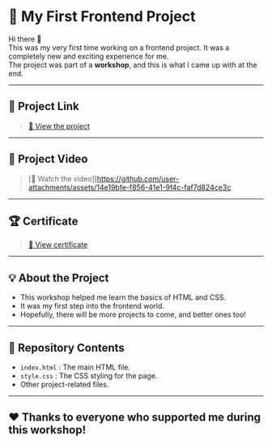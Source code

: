 # 🎨 My First Frontend Project

Hi there 👋  
This was my very first time working on a frontend project. It was a completely new and exciting experience for me.  
The project was part of a **workshop**, and this is what I came up with at the end.

---

## 🚀 **Project Link**
> [🔗 View the project](put_your_project_link_here)

---

## 🎥 **Project Video**
> [🔗 Watch the video][https://github.com/user-attachments/assets/14e19bfe-f856-41e1-9f4c-faf7d824ce3c


---

## 🏆 **Certificate**
> [🔗 View certificate](https://github.com/user-attachments/files/20764103/Frontend.1.pdf
)

---

## 💡 **About the Project**
- This workshop helped me learn the basics of HTML and CSS.
- It was my first step into the frontend world.
- Hopefully, there will be more projects to come, and better ones too!

---

## 📂 **Repository Contents**
- `index.html` : The main HTML file.
- `style.css` : The CSS styling for the page.
- Other project-related files.

---

## ❤️ **Thanks to everyone who supported me during this workshop!**
